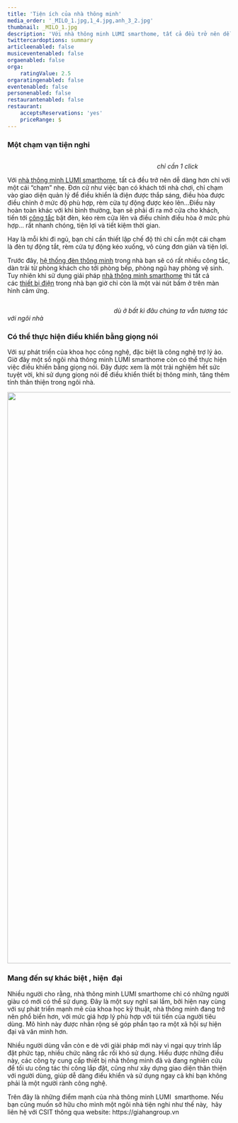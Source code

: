 ```yaml
---
title: 'Tiện ích của nhà thông minh'
media_order: '_MILO_1.jpg,1_4.jpg,anh_3_2.jpg'
thumbnail: _MILO_1.jpg
description: 'Với nhà thông minh LUMI smarthome, tất cả đều trở nên dễ dàng hơn chỉ với một cái “chạm” nhẹ. Đơn cử như việc bạn có khách tới nhà chơi, chỉ chạm vào giao diện quản lý để điều khiển là điện được thắp sáng, điều hòa được điều chỉnh ở mức độ phù hợp, rèm cửa tự động được kéo lên…Điều này hoàn toàn khác với khi bình thường, bạn sẽ phải đi ra mở cửa cho khách, tiến tới công tắc bật đèn, kéo rèm cửa lên và điều chỉnh điều hòa ở mức phù hợp… rất nhanh chóng, tiện lợi và tiết kiệm thời gian.'
twittercardoptions: summary
articleenabled: false
musiceventenabled: false
orgaenabled: false
orga:
    ratingValue: 2.5
orgaratingenabled: false
eventenabled: false
personenabled: false
restaurantenabled: false
restaurant:
    acceptsReservations: 'yes'
    priceRange: $
---
```


<h3><strong>Một chạm vạn tiện nghi</strong></h3>
<p><img src="/newv1/tu-van-giai-phap/tien-ich-cua-nha-thong-minh/1_4.jpg" alt="" /></p>
<p><strong>&nbsp; &nbsp; &nbsp; &nbsp; &nbsp; &nbsp; &nbsp; &nbsp; &nbsp; &nbsp; &nbsp; &nbsp; &nbsp; &nbsp; &nbsp; &nbsp; &nbsp; &nbsp; &nbsp; &nbsp; &nbsp; &nbsp; &nbsp; &nbsp; &nbsp; &nbsp; &nbsp; &nbsp; &nbsp; &nbsp; &nbsp; &nbsp; &nbsp; &nbsp; &nbsp; &nbsp; &nbsp;&nbsp;<em>&nbsp; &nbsp; &nbsp; &nbsp; &nbsp; &nbsp; &nbsp; &nbsp;&nbsp;</em></strong><em>&nbsp; &nbsp; &nbsp; &nbsp; &nbsp; chỉ cần 1 click</em></p>
<p>Với&nbsp;<a href="http://csit.vn/thiet-bi-nha-thong-minh-smarthome-giai-phap-toi-uu-cho-gia-dinh-cua-ban.html" target="_blank" rel="noopener">nh&agrave; th&ocirc;ng minh LUMI smarthome</a>, tất cả đều trở n&ecirc;n dễ d&agrave;ng hơn chỉ với một c&aacute;i &ldquo;chạm&rdquo; nhẹ. Đơn cử như việc bạn c&oacute; kh&aacute;ch tới nh&agrave; chơi, chỉ chạm v&agrave;o giao diện quản l&yacute; để điều khiển l&agrave; điện được thắp s&aacute;ng, điều h&ograve;a được điều chỉnh ở mức độ ph&ugrave; hợp, r&egrave;m cửa tự động được k&eacute;o l&ecirc;n&hellip;Điều n&agrave;y ho&agrave;n to&agrave;n kh&aacute;c với khi b&igrave;nh thường, bạn sẽ phải đi ra mở cửa cho kh&aacute;ch, tiến tới&nbsp;<a title="c&ocirc;ng tắc" href="http://csit.vn/loai-thiet-bi-smart-home/cong-tac-thong-minh">c&ocirc;ng tắc</a>&nbsp;bật đ&egrave;n, k&eacute;o r&egrave;m cửa l&ecirc;n v&agrave; điều chỉnh điều h&ograve;a ở mức ph&ugrave; hợp&hellip; rất nhanh ch&oacute;ng, tiện lợi v&agrave; tiết kiệm thời gian.</p>
<p>Hay l&agrave; mỗi khi đi ngủ, bạn chỉ cần thiết lập chế độ th&igrave; chỉ cần một c&aacute;i chạm l&agrave; đ&egrave;n tự động tắt, r&egrave;m cửa tự động k&eacute;o xuống, v&ocirc; c&ugrave;ng đơn giản v&agrave; tiện lợi.</p>
<p>Trước đ&acirc;y,&nbsp;<a href="http://csit.vn/trinh-lang-he-thong-den-thong-minh-hien-dai-nhat-hien-nay.html" target="_blank" rel="noopener">hệ thống đ&egrave;n th&ocirc;ng minh</a>&nbsp;trong nh&agrave; bạn sẽ c&oacute; rất nhiều c&ocirc;ng tắc, d&agrave;n trải từ ph&ograve;ng kh&aacute;ch cho tới ph&ograve;ng bếp, ph&ograve;ng ngủ hay ph&ograve;ng vệ sinh. Tuy nhi&ecirc;n khi sử dụng giải ph&aacute;p&nbsp;<a title="nh&agrave; th&ocirc;ng minh smarthome" href="http://csit.vn/thiet-bi-nha-thong-minh-smarthome-giai-phap-toi-uu-cho-gia-dinh-cua-ban.html">nh&agrave; th&ocirc;ng minh smarthome</a>&nbsp;th&igrave; tất cả c&aacute;c&nbsp;<a href="http://csit.vn/thiet-bi-smart-home" target="_blank" rel="noopener">thiết bị điện</a>&nbsp;trong nh&agrave; bạn giờ chỉ c&ograve;n l&agrave; một v&agrave;i n&uacute;t bấm ở tr&ecirc;n m&agrave;n h&igrave;nh cảm ứng.</p>
<p><img src="/newv1/tu-van-giai-phap/tien-ich-cua-nha-thong-minh/anh_3_2.jpg" alt="" /></p>
<p><em>&nbsp; &nbsp; &nbsp; &nbsp; &nbsp; &nbsp; &nbsp; &nbsp; &nbsp; &nbsp; &nbsp; &nbsp; &nbsp; &nbsp; &nbsp; &nbsp; &nbsp; &nbsp; &nbsp; &nbsp; &nbsp; &nbsp; &nbsp; &nbsp; &nbsp; &nbsp; &nbsp; &nbsp; &nbsp; &nbsp; &nbsp;d&ugrave; ở bất k&igrave; đ&acirc;u ch&uacute;ng ta vẫn tương t&aacute;c với ng&ocirc;i nh&agrave;&nbsp;</em></p>
<h3><strong>C&oacute; thể thực hiện điều khiển bằng giọng n&oacute;i</strong></h3>
<p>Với sự ph&aacute;t triển của khoa học c&ocirc;ng nghệ, đặc biệt l&agrave; c&ocirc;ng nghệ trợ l&yacute; ảo. Giờ đ&acirc;y một số ng&ocirc;i nh&agrave; th&ocirc;ng minh LUMI smarthome c&ograve;n c&oacute; thể thực hiện việc điều khiển bằng giọng n&oacute;i. Đ&acirc;y được xem l&agrave; một trải nghiệm hết sức tuyệt vời, khi sử dụng giọng n&oacute;i để điều khiển thiết bị th&ocirc;ng minh, tăng th&ecirc;m t&iacute;nh th&acirc;n thiện trong ng&ocirc;i nh&agrave;.</p>
<p><img src="/newv1/tu-van-giai-phap/tien-ich-cua-nha-thong-minh/_MILO_1.jpg" alt="" width="2048" height="1286" /></p>
<h3><strong>Mang đến&nbsp;sự kh&aacute;c biệt&nbsp;, hiện&nbsp; đại</strong></h3>
<p>Nhiều người cho rằng, nh&agrave; th&ocirc;ng minh LUMI smarthome chỉ c&oacute; những người gi&agrave;u c&oacute; mới c&oacute; thể sử dụng. Đ&acirc;y l&agrave; một suy nghĩ sai lầm, bởi hiện nay c&ugrave;ng với sự ph&aacute;t triển mạnh mẽ của khoa học kỹ thuật, nh&agrave; th&ocirc;ng minh đang trở n&ecirc;n phổ biến hơn, với mức gi&aacute; hợp l&yacute; ph&ugrave; hợp với t&uacute;i tiền của người ti&ecirc;u d&ugrave;ng. M&ocirc; h&igrave;nh n&agrave;y được nh&acirc;n rộng sẽ g&oacute;p phần tạo ra một x&atilde; hội sự hiện đại v&agrave; văn minh hơn.</p>
<p>Nhiều người d&ugrave;ng vẫn c&ograve;n e d&egrave; với giải ph&aacute;p mới n&agrave;y v&igrave; ngại quy tr&igrave;nh lắp đặt phức tạp, nhiều chức năng rắc rối kh&oacute; sử dụng. Hiểu được những điều n&agrave;y, c&aacute;c c&ocirc;ng ty cung cấp thiết bị nh&agrave; th&ocirc;ng minh đ&atilde; v&agrave; đang nghi&ecirc;n cứu để tối ưu c&ocirc;ng t&aacute;c thi c&ocirc;ng lắp đặt, cũng như x&acirc;y dựng giao diện th&acirc;n thiện với người d&ugrave;ng, gi&uacute;p dễ d&agrave;ng điều khiển v&agrave; sử dụng ngay cả khi bạn kh&ocirc;ng phải l&agrave; một người r&agrave;nh c&ocirc;ng nghệ.</p>
<p>Tr&ecirc;n đ&acirc;y l&agrave; những điểm mạnh của nh&agrave; th&ocirc;ng minh LUMI&nbsp; smarthome. Nếu bạn cũng muốn sở hữu cho m&igrave;nh một ng&ocirc;i nh&agrave; tiện nghi như thế n&agrave;y, &nbsp;h&atilde;y li&ecirc;n hệ với CSIT th&ocirc;ng qua website: https://giahangroup.vn&nbsp;&nbsp;</p>